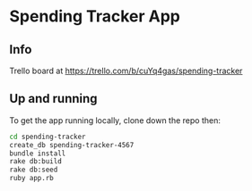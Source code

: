 # Spending Tracker App

## Info
Trello board at https://trello.com/b/cuYq4gas/spending-tracker

## Up and running

To get the app running locally, clone down the repo then:

```bash
cd spending-tracker
create_db spending-tracker-4567
bundle install
rake db:build
rake db:seed
ruby app.rb
```
